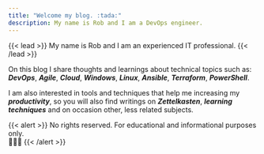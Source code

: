 ```yaml
---
title: "Welcome my blog. :tada:"
description: My name is Rob and I am a DevOps engineer.
---
```

{{< lead >}}
My name is Rob and I am an experienced IT professional.
{{< /lead >}}

On this blog I share thoughts and learnings about technical topics such as: ***DevOps***, ***Agile***, ***Cloud***, ***Windows***, ***Linux***, ***Ansible***, ***Terraform***, ***PowerShell***.

I am also interested in tools and techniques that help me increasing my ***productivity***, so you will also find writings on ***Zettelkasten***, ***learning techniques*** and on occasion other, less related subjects.

{{< alert >}}
No rights reserved. For educational and informational purposes only. <br />👨🏻‍💻
{{< /alert >}}


